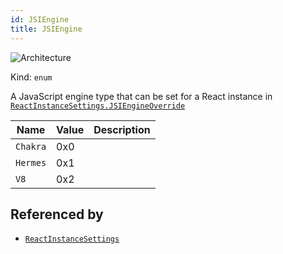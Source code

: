 ```yaml
---
id: JSIEngine
title: JSIEngine
---
```


![Architecture](https://img.shields.io/badge/architecture-new_&_old-green)

Kind: `enum`

A JavaScript engine type that can be set for a React instance in [`ReactInstanceSettings.JSIEngineOverride`](ReactInstanceSettings#jsiengineoverride)

| Name |  Value | Description |
|--|--|--|
|`Chakra` | 0x0  |  |
|`Hermes` | 0x1  |  |
|`V8` | 0x2  |  |

## Referenced by
- [`ReactInstanceSettings`](ReactInstanceSettings)
